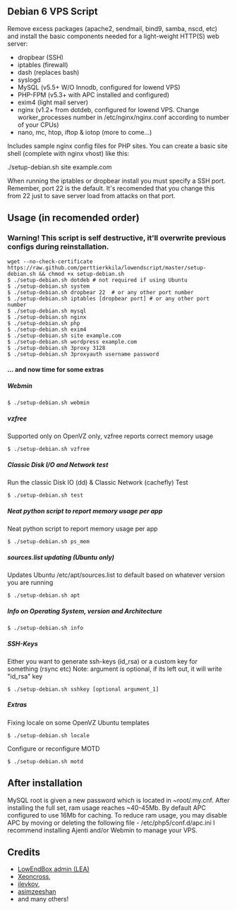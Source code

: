 ## Debian 6 VPS Script

Remove excess packages (apache2, sendmail, bind9, samba, nscd, etc) and install the basic components needed for a light-weight HTTP(S) web server:

 - dropbear (SSH)
 - iptables (firewall)
 - dash (replaces bash)
 - syslogd
 - MySQL (v5.5+ W/O Innodb, configured for lowend VPS)
 - PHP-FPM (v5.3+ with APC installed and configured)
 - exim4 (light mail server)
 - nginx (v1.2+ from dotdeb, configured for lowend VPS. Change worker_processes number in /etc/nginx/nginx.conf according to number of your CPUs)
 - nano, mc, htop, iftop & iotop (more to come...)

Includes sample nginx config files for PHP sites. You can create a basic site shell (complete with nginx vhost) like this:

./setup-debian.sh site example.com

When running the iptables or dropbear install you must specify a SSH port. Remember, port 22 is the default. It's recomended that you change this from 22 just to save server load from attacks on that port.

## Usage (in recomended order)

### Warning! This script is self destructive, it'll overwrite previous configs during reinstallation.

	wget --no-check-certificate https://raw.github.com/perttierkkila/lowendscript/master/setup-debian.sh && chmod +x setup-debian.sh
	$ ./setup-debian.sh dotdeb # not required if using Ubuntu
	$ ./setup-debian.sh system
	$ ./setup-debian.sh dropbear 22  # or any other port number
	$ ./setup-debian.sh iptables [dropbear port] # or any other port number
	$ ./setup-debian.sh mysql
	$ ./setup-debian.sh nginx
	$ ./setup-debian.sh php
	$ ./setup-debian.sh exim4
	$ ./setup-debian.sh site example.com
	$ ./setup-debian.sh wordpress example.com
	$ ./setup-debian.sh 3proxy 3128
	$ ./setup-debian.sh 3proxyauth username password

#### ... and now time for some extras

##### Webmin

	$ ./setup-debian.sh webmin

##### vzfree

Supported only on OpenVZ only, vzfree reports correct memory usage

	$ ./setup-debian.sh vzfree

##### Classic Disk I/O and Network test

Run the classic Disk IO (dd) & Classic Network (cachefly) Test

	$ ./setup-debian.sh test

##### Neat python script to report memory usage per app

Neat python script to report memory usage per app

	$ ./setup-debian.sh ps_mem

##### sources.list updating (Ubuntu only)

Updates Ubuntu /etc/apt/sources.list to default based on whatever version you are running

	$ ./setup-debian.sh apt

##### Info on Operating System, version and Architecture

	$ ./setup-debian.sh info

##### SSH-Keys

Either you want to generate ssh-keys (id_rsa) or a custom key for something (rsync etc)
Note: argument is optional, if its left out, it will write "id_rsa" key

	$ ./setup-debian.sh sshkey [optional argument_1]
    
##### Extras

Fixing locale on some OpenVZ Ubuntu templates

	$ ./setup-debian.sh locale

Configure or reconfigure MOTD

	$ ./setup-debian.sh motd

## After installation

MySQL root is given a new password which is located in ~root/.my.cnf.
After installing the full set, ram usage reaches ~40-45Mb.
By default APC configured to use 16Mb for caching.
To reduce ram usage, you may disable APC by moving or deleting the following file - /etc/php5/conf.d/apc.ini
I recommend installing Ajenti and/or Webmin to manage your VPS.

## Credits

- [LowEndBox admin (LEA)](https://github.com/lowendbox/lowendscript)
- [Xeoncross](https://github.com/Xeoncross/lowendscript),
- [ilevkov](https://github.com/ilevkov/lowendscript),
- [asimzeeshan](https://github.com/asimzeeshan)
- and many others!


